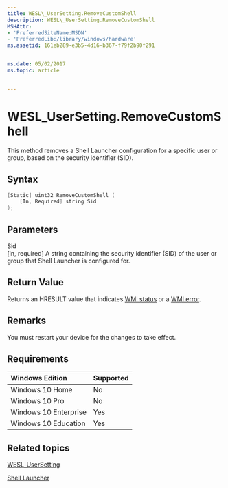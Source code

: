 ```yaml
---
title: WESL\_UserSetting.RemoveCustomShell
description: WESL\_UserSetting.RemoveCustomShell
MSHAttr:
- 'PreferredSiteName:MSDN'
- 'PreferredLib:/library/windows/hardware'
ms.assetid: 161eb289-e3b5-4d16-b367-f79f2b90f291


ms.date: 05/02/2017
ms.topic: article


---
```

# WESL\_UserSetting.RemoveCustomShell

This method removes a Shell Launcher configuration for a specific user or group, based on the security identifier (SID).

## Syntax

```powershell
[Static] uint32 RemoveCustomShell (
    [In, Required] string Sid
);
```

## Parameters

<a href="" id="sid"></a>Sid  
\[in, required\] A string containing the security identifier (SID) of the user or group that Shell Launcher is configured for.

## Return Value

Returns an HRESULT value that indicates [WMI status](http://go.microsoft.com/fwlink/p/?LinkID=208318) or a [WMI error](http://go.microsoft.com/fwlink/p/?LinkID=208317).

## Remarks

You must restart your device for the changes to take effect.

## Requirements

| Windows Edition       | Supported |
|:----------------------|:----------|
| Windows 10 Home       | No        |
| Windows 10 Pro        | No        |
| Windows 10 Enterprise | Yes       |
| Windows 10 Education  | Yes       |

## Related topics

[WESL\_UserSetting](wesl-usersetting.md)

[Shell Launcher](shell-launcher.md)
